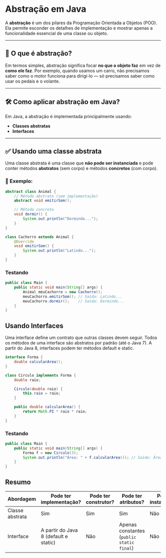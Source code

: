 # Abstração em Java

A **abstração** é um dos pilares da Programação Orientada a Objetos (POO). Ela permite esconder os detalhes de implementação e mostrar apenas a funcionalidade essencial de uma classe ou objeto.

---

## 🧠 O que é abstração?

Em termos simples, abstração significa focar **no que o objeto faz** em vez de **como ele faz**. Por exemplo, quando usamos um carro, não precisamos saber como o motor funciona para dirigi-lo — só precisamos saber como usar os pedais e o volante.

---

## 🛠️ Como aplicar abstração em Java?

Em Java, a abstração é implementada principalmente usando:

- **Classes abstratas**
- **Interfaces**

---

## ✅ Usando uma classe abstrata

Uma classe abstrata é uma classe que **não pode ser instanciada** e pode conter métodos **abstratos** (sem corpo) e métodos **concretos** (com corpo).

### 📌 Exemplo:

```java
abstract class Animal {
    // Método abstrato (sem implementação)
    abstract void emitirSom();

    // Método concreto
    void dormir() {
        System.out.println("Dormindo...");
    }
}

class Cachorro extends Animal {
    @Override
    void emitirSom() {
        System.out.println("Latindo...");
    }
}
```
### Testando
```java
public class Main {
    public static void main(String[] args) {
        Animal meuCachorro = new Cachorro();
        meuCachorro.emitirSom(); // Saída: Latindo...
        meuCachorro.dormir();    // Saída: Dormindo...
    }
}
```

## Usando Interfaces

Uma interface define um contrato que outras classes devem seguir. Todos os métodos de uma interface são abstratos por padrão (até o Java 7). A partir do Java 8, interfaces podem ter métodos default e static.

```Java
interface Forma {
    double calcularArea();
}

class Circulo implements Forma {
    double raio;

    Circulo(double raio) {
        this.raio = raio;
    }

    public double calcularArea() {
        return Math.PI * raio * raio;
    }
}

```
### Testando
``` Java
public class Main {
    public static void main(String[] args) {
        Forma f = new Circulo(3);
        System.out.println("Área: " + f.calcularArea()); // Saída: Área: 28.27...
    }
}

```

## Resumo

| Abordagem         | Pode ter implementação?        | Pode ter construtor? | Pode ter atributos?       | Pode instanciar? |
|-------------------|-------------------------------|----------------------|---------------------------|------------------|
| Classe abstrata   | Sim                           | Sim                  | Sim                       | Não              |
| Interface         | A partir do Java 8 (default e static) | Não                 | Apenas constantes (`public static final`) | Não              |
